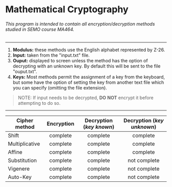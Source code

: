 # Mathematical Cryptography
###### This program is intended to contain all encryption/decryption methods studied in SEMO course MA464. 
___
1. **Modulus:** these methods use the English alphabet represented by Z-26. 
2. **Input:** taken from the "input.txt" file. 
3. **Ouput:** displayed to screen unless the method has the option of decrypting with an unknown key. By default this will be sent to the file "ouput.txt". 
4. **Keys:** Most methods permit the assignment of a key from the keyboard, but some have the option of setting the key from another text file which you can specify (omitting the file extension). 
>NOTE: If input needs to be decrypted, **DO** **NOT** encrypt it before attempting to do so. 
___
| Cipher method  | Encryption    | Decryption (*key known*) | Decryption (*key unknown*) |
| -------------- | :-----------: | :-------------------: | :---------------------: |
| Shift          | complete      | complete              | complete                |
| Multiplicative | complete      | complete              | complete                |
| Affine         | complete      | complete              | complete                |
| Substitution   | complete      | complete              | not complete            |
| Vigenere       | complete      | complete              | not complete            |
| Auto-Key       | complete      | complete              | not complete            |
